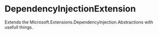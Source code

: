 # DependencyInjectionExtension
Extends the Microsoft.Extensions.DependencyInjection.Abstractions with usefull things.
